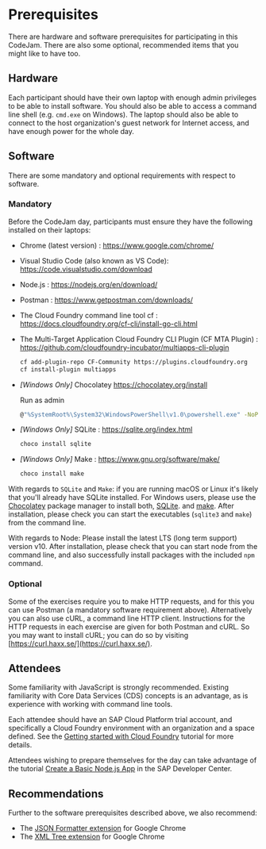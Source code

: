 # Prerequisites

There are hardware and software prerequisites for participating in this CodeJam. There are also some optional, recommended items that you might like to have too.

## Hardware

Each participant should have their own laptop with enough admin privileges to be able to install software. You should also be able to access a command line shell (e.g. `cmd.exe` on Windows). The laptop should also be able to connect to the host organization's guest network for Internet access, and have enough power for the whole day.

## Software

There are some mandatory and optional requirements with respect to software.

### Mandatory

Before the CodeJam day, participants must ensure they have the following installed on their laptops:

- Chrome (latest version) : <https://www.google.com/chrome/>
- Visual Studio Code (also known as VS Code): <https://code.visualstudio.com/download>
- Node.js : <https://nodejs.org/en/download/>
- Postman : <https://www.getpostman.com/downloads/>
- The Cloud Foundry command line tool cf : <https://docs.cloudfoundry.org/cf-cli/install-go-cli.html>
- The Multi-Target Application Cloud Foundry CLI Plugin (CF MTA Plugin) : <https://github.com/cloudfoundry-incubator/multiapps-cli-plugin>
    ```bash
    cf add-plugin-repo CF-Community https://plugins.cloudfoundry.org
    cf install-plugin multiapps
    ```
- *[Windows Only]* Chocolatey <https://chocolatey.org/install>

  Run as admin
  ```bash
  @"%SystemRoot%\System32\WindowsPowerShell\v1.0\powershell.exe" -NoProfile -InputFormat None -ExecutionPolicy Bypass -Command "iex ((New-Object System.Net.WebClient).DownloadString('https://chocolatey.org/install.ps1'))" && SET "PATH=%PATH%;%ALLUSERSPROFILE%\chocolatey\bin"
  ```
- *[Windows Only]* SQLite : <https://sqlite.org/index.html>
    ```bash
    choco install sqlite
    ```
- *[Windows Only]* Make : <https://www.gnu.org/software/make/>
    ```bash
    choco install make
    ```

With regards to `SQLite` and `Make`: if you are running macOS or Linux it's likely that you'll already have SQLite installed. For Windows users, please use the [Chocolatey](https://chocolatey.org/) package manager to install both, [SQLite](https://chocolatey.org/packages/sqlite). and [make](https://chocolatey.org/packages/make). After installation, please check you can start the executables (`sqlite3` and `make`) from the command line.

With regards to Node: Please install the latest LTS (long term support) version v10. After installation, please check that you can start node from the command line, and also successfully install packages with the included `npm` command.

### Optional

Some of the exercises require you to make HTTP requests, and for this you can use Postman (a mandatory software requirement above). Alternatively you can also use cURL, a command line HTTP client. Instructions for the HTTP requests in each exercise are given for both Postman and cURL. So you may want to install cURL; you can do so by visiting [https://curl.haxx.se/](https://curl.haxx.se/).

## Attendees

Some familiarity with JavaScript is strongly recommended. Existing familiarity with Core Data Services (CDS) concepts is an advantage, as is experience with working with command line tools.

Each attendee should have an SAP Cloud Platform trial account, and specifically a Cloud Foundry environment with an organization and a space defined. See the [Getting started with Cloud Foundry](https://developers.sap.com/uk/tutorials/hcp-cf-getting-started.html) tutorial for more details.

Attendees wishing to prepare themselves for the day can take advantage of the tutorial [Create a Basic Node.js App](https://developers.sap.com/tutorials/cp-node-create-basic-app.html) in the SAP Developer Center.

## Recommendations

Further to the software prerequisites described above, we also recommend:

- The [JSON Formatter extension](https://chrome.google.com/webstore/detail/json-formatter/bcjindcccaagfpapjjmafapmmgkkhgoa?hl=en) for Google Chrome
- The [XML Tree extension](https://chrome.google.com/webstore/detail/xml-tree/gbammbheopgpmaagmckhpjbfgdfkpadb) for Google Chrome
